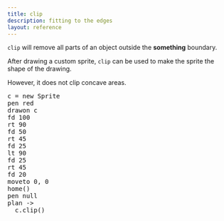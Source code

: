 ```yaml
---
title: clip
description: fitting to the edges
layout: reference
---
```


`clip` will remove all parts of an object outside the <b class="edit">something</b> boundary. 

After drawing a custom sprite, `clip` can be used to make the sprite the shape of the drawing. 

However, it does not clip concave areas. 

<pre class="examp">
c = new Sprite
pen red
drawon c
fd 100
rt 90
fd 50
rt 45
fd 25
lt 90
fd 25
rt 45
fd 20
moveto 0, 0
home()
pen null
plan ->
  c.clip()
</pre>

<script type="demo">
setup ->
  
demo ->
  speed 10
  c = new Sprite
  drawon c
  pen red
  fd 100
  rt 90
  fd 50
  rt 45
  fd 25
  lt 90
  fd 25
  rt 45
  fd 20
  moveto 0, 0
  home()
  pen null
  plan ->
    c.clip()
</script>
